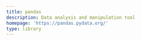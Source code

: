 ```yaml
---
title: pandas
description: Data analysis and manipulation tool
homepage: 'https://pandas.pydata.org/'
type: library
---
```

